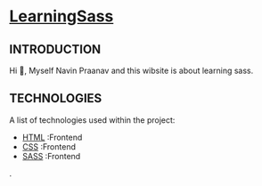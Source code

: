 # [LearningSass](https://silly-sprinkles-b45bfe.netlify.app/)
 
INTRODUCTION
------------

  Hi 👋, Myself Navin Praanav and this wibsite is about learning sass.
  
  
TECHNOLOGIES
------------

A list of technologies used within the project:
* [HTML](https://en.wikipedia.org/wiki/HTML) :Frontend
* [CSS](https://en.wikipedia.org/wiki/CSS) :Frontend
* [SASS](https://en.wikipedia.org/wiki/Sass_(stylesheet_language)) :Frontend

.
